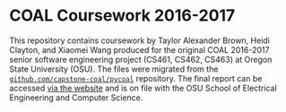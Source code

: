 # COAL Coursework 2016-2017

This repository contains coursework by Taylor Alexander Brown, Heidi Clayton, and Xiaomei Wang produced for the original COAL 2016-2017 senior software engineering project (CS461, CS462, CS463) at Oregon State University (OSU). The files were migrated from the [`github.com/capstone-coal/pycoal`](https://github.com/capstone-coal/pycoal) repository. The final report can be accessed [via the website](https://capstone-coal.github.io/2017/08/25/final-report-gis-bundle.html) and is on file with the OSU School of Electrical Engineering and Computer Science.
